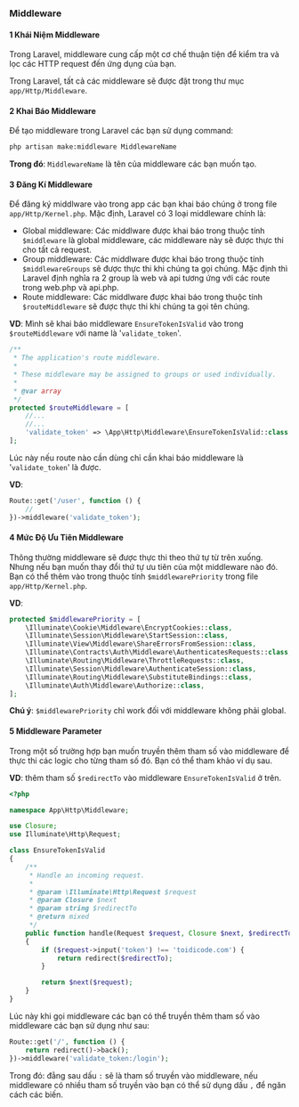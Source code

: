 ### Middleware

#### 1 Khái Niệm Middleware

Trong Laravel, middleware cung cấp một cơ chế thuận tiện để kiểm tra và lọc các HTTP request đến ứng dụng của bạn.

Trong Laravel, tất cả các middleware sẽ được đặt trong thư mục `app/Http/Middleware`.

#### 2 Khai Báo Middleware

Để tạo middleware trong Laravel các bạn sử dụng command:

```bash
php artisan make:middleware MiddlewareName
```

**Trong đó**: `MiddlewareName` là tên của middleware các bạn muốn tạo.

#### 3 Đăng Kí Middleware

Để đăng ký middlware vào trong app các bạn khai báo chúng ở trong file `app/Http/Kernel.php`. Mặc định, Laravel có 3 loại middleware chính là:

- Global middleware: Các middlware được khai báo trong thuộc tính `$middleware` là global middleware, các middleware này sẽ được thực thi cho tất cả request.
- Group middleware: Các middlware được khai báo trong thuộc tính `$middlewareGroups` sẽ được thực thi khi chúng ta gọi chúng. Mặc định thì Laravel định nghĩa ra 2 group là web và api tương ứng với các route trong web.php và api.php.
- Route middleware: Các middlware được khai báo trong thuộc tính `$routeMiddleware` sẽ được thực thi khi chúng ta gọi tên chúng.

**VD**: Mình sẽ khai báo middleware `EnsureTokenIsValid` vào trong `$routeMiddleware` với name là '`validate_token`'.

```php
/**
 * The application's route middleware.
 *
 * These middleware may be assigned to groups or used individually.
 *
 * @var array
 */
protected $routeMiddleware = [
    //...
    //...
    'validate_token' => \App\Http\Middleware\EnsureTokenIsValid::class
];
```

Lúc này nếu route nào cần dùng chỉ cần khai báo middleware là '`validate_token`' là được.

**VD**:

```php
Route::get('/user', function () {
    //
})->middleware('validate_token');
```

#### 4 Mức Độ Ưu Tiên Middleware

Thông thường middleware sẽ được thực thi theo thứ tự từ trên xuống. Nhưng nếu bạn muốn thay đổi thứ tự ưu tiên của một middleware nào đó. Bạn có thể thêm vào trong thuộc tính `$middlewarePriority` trong file `app/Http/Kernel.php`.

**VD**:

```php
protected $middlewarePriority = [
    \Illuminate\Cookie\Middleware\EncryptCookies::class,
    \Illuminate\Session\Middleware\StartSession::class,
    \Illuminate\View\Middleware\ShareErrorsFromSession::class,
    \Illuminate\Contracts\Auth\Middleware\AuthenticatesRequests::class,
    \Illuminate\Routing\Middleware\ThrottleRequests::class,
    \Illuminate\Session\Middleware\AuthenticateSession::class,
    \Illuminate\Routing\Middleware\SubstituteBindings::class,
    \Illuminate\Auth\Middleware\Authorize::class,
];
```

**Chú ý**: `$middlewarePriority` chỉ work đối với middleware không phải global.

#### 5 Middleware Parameter

Trong một số trường hợp bạn muốn truyền thêm tham số vào middleware để thực thi các logic cho từng tham số đó. Bạn có thể tham khảo ví dụ sau.

**VD**: thêm tham số `$redirectTo` vào middleware `EnsureTokenIsValid` ở trên.

```php
<?php

namespace App\Http\Middleware;

use Closure;
use Illuminate\Http\Request;

class EnsureTokenIsValid
{
    /**
     * Handle an incoming request.
     *
     * @param \Illuminate\Http\Request $request
     * @param Closure $next
     * @param string $redirectTo
     * @return mixed
     */
    public function handle(Request $request, Closure $next, $redirectTo = 'home')
    {
        if ($request->input('token') !== 'toidicode.com') {
            return redirect($redirectTo);
        }

        return $next($request);
    }
}
```

Lúc này khi gọi middleware các bạn có thể truyền thêm tham số vào middleware các bạn sử dụng như sau:

```php
Route::get('/', function () {
    return redirect()->back();
})->middleware('validate_token:/login');
```

Trong đó: đằng sau dấu `:` sẽ là tham số truyền vào middleware, nếu middleware có nhiều tham số truyền vào bạn có thể sử dụng dấu `,` để ngăn cách các biến.

